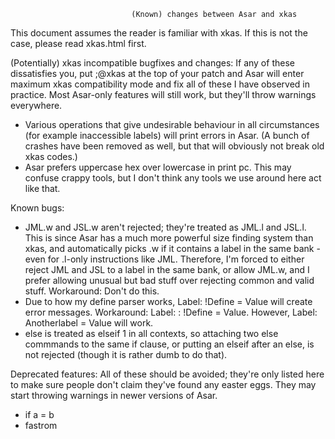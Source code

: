                                (Known) changes between Asar and xkas

This document assumes the reader is familiar with xkas. If this is not the case, please read xkas.html first.

(Potentially) xkas incompatible bugfixes and changes:
If any of these dissatisfies you, put ;@xkas at the top of your patch and Asar will enter maximum
 xkas compatibility mode and fix all of these I have observed in practice. Most Asar-only features
 will still work, but they'll throw warnings everywhere.
- Various operations that give undesirable behaviour in all circumstances (for example inaccessible
  labels) will print errors in Asar. (A bunch of crashes have been removed as well, but that will
  obviously not break old xkas codes.)
- Asar prefers uppercase hex over lowercase in print pc. This may confuse crappy tools, but I don't
  think any tools we use around here act like that.

Known bugs:
- JML.w and JSL.w aren't rejected; they're treated as JML.l and JSL.l. This is since Asar has a much
  more powerful size finding system than xkas, and automatically picks .w if it contains a label in
  the same bank - even for .l-only instructions like JML. Therefore, I'm forced to either reject JML
  and JSL to a label in the same bank, or allow JML.w, and I prefer allowing unusual but bad stuff
  over rejecting common and valid stuff. Workaround: Don't do this.
- Due to how my define parser works, Label: !Define = Value will create error messages. Workaround:
  Label: : !Define = Value. However, Label: Anotherlabel = Value will work.
- else is treated as elseif 1 in all contexts, so attaching two else commmands to the same if
  clause, or putting an elseif after an else, is not rejected (though it is rather dumb to do that).

Deprecated features:
All of these should be avoided; they're only listed here to make sure people don't claim they've
  found any easter eggs. They may start throwing warnings in newer versions of Asar.
- if a = b
- fastrom